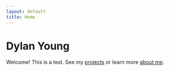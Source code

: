 ```yaml
---
layout: default
title: Home
---
```


# Dylan Young

Welcome! This is a test. See my [projects](/projects/index.html) or learn more [about me](about.html).